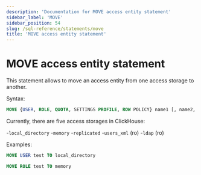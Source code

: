 ```yaml
---
description: 'Documentation for MOVE access entity statement'
sidebar_label: 'MOVE'
sidebar_position: 54
slug: /sql-reference/statements/move
title: 'MOVE access entity statement'
---
```


# MOVE access entity statement

This statement allows to move an access entity from one access storage to another.

Syntax:

```sql
MOVE {USER, ROLE, QUOTA, SETTINGS PROFILE, ROW POLICY} name1 [, name2, ...] TO access_storage_type
```

Currently, there are five access storages in ClickHouse:

-`local_directory`
-`memory`
-`replicated`
-`users_xml` (ro)
-`ldap` (ro)

Examples:

```sql
MOVE USER test TO local_directory
```

```sql
MOVE ROLE test TO memory
```
